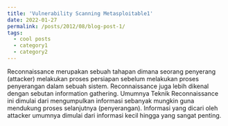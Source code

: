 ```yaml
---
title: 'Vulnerability Scanning Metasploitable1'
date: 2022-01-27
permalink: /posts/2012/08/blog-post-1/
tags:
  - cool posts
  - category1
  - category2
---
```

Reconnaissance merupakan sebuah tahapan dimana seorang penyerang (attacker) melakukan proses persiapan sebelum melakukan proses penyerangan dalam sebuah sistem. Reconnaissance juga lebih dikenal dengan sebutan information gathering. Umumnya Teknik Reconnaissance ini dimulai dari mengumpulkan informasi sebanyak mungkin guna mendukung proses selanjutnya (penyerangan). Informasi yang dicari oleh attacker umumnya dimulai dari informasi kecil hingga yang sangat penting.
